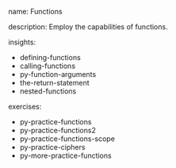 name: Functions

description: Employ the capabilities of functions.

insights:
  - defining-functions
  - calling-functions
  - py-function-arguments
  - the-return-statement
  - nested-functions

exercises:
  - py-practice-functions
  - py-practice-functions2
  - py-practice-functions-scope
  - py-practice-ciphers
  - py-more-practice-functions


